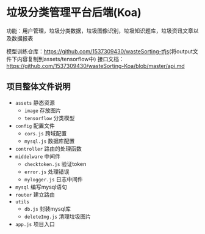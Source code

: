# 垃圾分类管理平台后端(Koa)
功能：用户管理，垃圾分类数据，垃圾图像识别，垃圾知识题库，垃圾资讯文章以及数据报表

模型训练仓库：<https://github.com/1537309430/wasteSorting-tfjs>(将output文件下内容复制到assets/tensorflow中)
接口文档：<https://github.com/1537309430/wasteSorting-Koa/blob/master/api.md>
## 项目整体文件说明
- `assets` 静态资源
  - `image` 存放图片
  - `tensorflow` 分类模型
- `config` 配置文件
  - `cors.js` 跨域配置
  - `mysql.js` 数据库配置
- `controller` 路由的处理函数
- `middelware` 中间件
  - `checktoken.js` 验证token
  - `error.js` 处理错误
  - `mylogger.js` 日志中间件
- `mysql` 编写mysql语句
- `router` 建立路由
- `utils`
  - `db.js` 封装mysql库
  - `deleteImg.js` 清理垃圾图片
- `app.js` 项目入口
